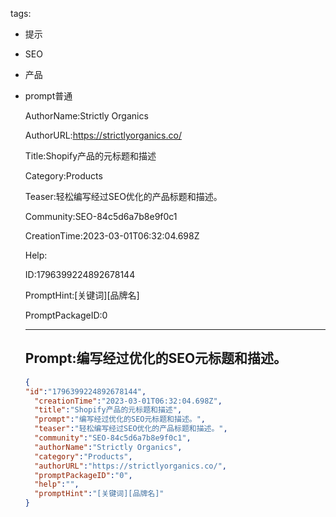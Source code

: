   tags: 
- 提示
- SEO
- 产品
- prompt普通

  AuthorName:Strictly Organics

  AuthorURL:https://strictlyorganics.co/

  Title:Shopify产品的元标题和描述

  Category:Products

  Teaser:轻松编写经过SEO优化的产品标题和描述。

  Community:SEO-84c5d6a7b8e9f0c1

  CreationTime:2023-03-01T06:32:04.698Z

  Help:

  ID:1796399224892678144

  PromptHint:[关键词][品牌名]

  PromptPackageID:0

  ---

  ## Prompt:编写经过优化的SEO元标题和描述。

  ```json
  {
  "id":"1796399224892678144",
    "creationTime":"2023-03-01T06:32:04.698Z",
    "title":"Shopify产品的元标题和描述",
    "prompt":"编写经过优化的SEO元标题和描述。",
    "teaser":"轻松编写经过SEO优化的产品标题和描述。",
    "community":"SEO-84c5d6a7b8e9f0c1",
    "authorName":"Strictly Organics",
    "category":"Products",
    "authorURL":"https://strictlyorganics.co/",
    "promptPackageID":"0",
    "help":"",
    "promptHint":"[关键词][品牌名]"
  }
  ```
